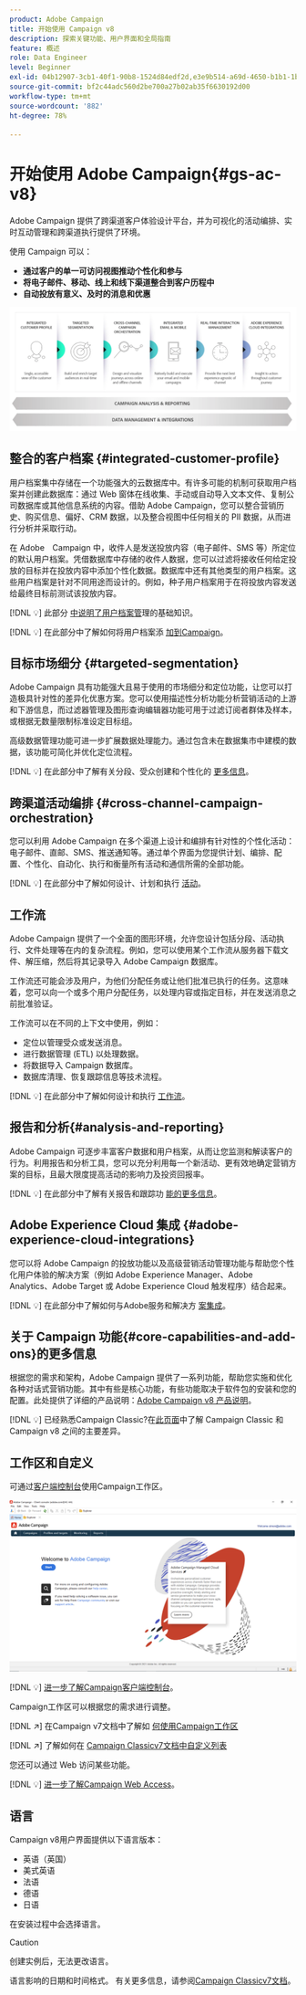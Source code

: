 ```yaml
---
product: Adobe Campaign
title: 开始使用 Campaign v8
description: 探索关键功能、用户界面和全局指南
feature: 概述
role: Data Engineer
level: Beginner
exl-id: 04b12907-3cb1-40f1-90b8-1524d84edf2d,e3e9b514-a69d-4650-b1b1-1b76b4f3d63f
source-git-commit: bf2c44adc560d2be700a27b02ab35f6630192d00
workflow-type: tm+mt
source-wordcount: '882'
ht-degree: 78%

---
```


# 开始使用 Adobe Campaign{#gs-ac-v8}

Adobe Campaign 提供了跨渠道客户体验设计平台，并为可视化的活动编排、实时互动管理和跨渠道执行提供了环境。

使用 Campaign 可以：

* **通过客户的单一可访问视图推动个性化和参与**
* **将电子邮件、移动、线上和线下渠道整合到客户历程中**
* **自动投放有意义、及时的消息和优惠**

![](assets/ac-capabilities.png)

## 整合的客户档案 {#integrated-customer-profile}

用户档案集中存储在一个功能强大的云数据库中。有许多可能的机制可获取用户档案并创建此数据库：通过 Web 窗体在线收集、手动或自动导入文本文件、复制公司数据库或其他信息系统的内容。借助 Adobe Campaign，您可以整合营销历史、购买信息、偏好、CRM 数据，以及整合视图中任何相关的 PII 数据，从而进行分析并采取行动。

在 Adobe　Campaign 中，收件人是发送投放内容（电子邮件、SMS 等）所定位的默认用户档案。凭借数据库中存储的收件人数据，您可以过滤将接收任何给定投放的目标并在投放内容中添加个性化数据。数据库中还有其他类型的用户档案。这些用户档案是针对不同用途而设计的。例如，种子用户档案用于在将投放内容发送给最终目标前测试该投放内容。

[!DNL :bulb:] 此部分 [中说明了用户档案管](audiences.md)理的基础知识。

[!DNL :bulb:] 在此部分中了解如何将用户档案添 [加到Campaign](import.md)。

## 目标市场细分 {#targeted-segmentation}

Adobe Campaign 具有功能强大且易于使用的市场细分和定位功能，让您可以打造极具针对性的差异化优惠方案。您可以使用描述性分析功能分析营销活动的上游和下游信息，而过滤器管理及图形查询编辑器功能可用于过滤订阅者群体及样本，或根据无数量限制标准设定目标组。

高级数据管理功能可进一步扩展数据处理能力。通过包含未在数据集市中建模的数据，该功能可简化并优化定位流程。

[!DNL :bulb:] 在此部分中了解有关分段、受众创建和个性化的 [更多信息](audiences.md)。

## 跨渠道活动编排 {#cross-channel-campaign-orchestration}

您可以利用 Adobe Campaign 在多个渠道上设计和编排有针对性的个性化活动：电子邮件、直邮、SMS、推送通知等。通过单个界面为您提供计划、编排、配置、个性化、自动化、执行和衡量所有活动和通信所需的全部功能。

[!DNL :bulb:] 在此部分中了解如何设计、计划和执行 [活动](campaigns.md)。

## 工作流

Adobe Campaign 提供了一个全面的图形环境，允许您设计包括分段、活动执行、文件处理等在内的复杂流程。例如，您可以使用某个工作流从服务器下载文件、解压缩，然后将其记录导入 Adobe Campaign 数据库。

工作流还可能会涉及用户，为他们分配任务或让他们批准已执行的任务。这意味着，您可以向一个或多个用户分配任务，以处理内容或指定目标，并在发送消息之前批准验证。

工作流可以在不同的上下文中使用，例如：

* 定位以管理受众或发送消息。
* 进行数据管理 (ETL) 以处理数据。
* 将数据导入 Campaign 数据库。
* 数据库清理、恢复跟踪信息等技术流程。

[!DNL :bulb:] 在此部分中了解如何设计和执行 [工作流](../config/workflows.md)。

## 报告和分析{#analysis-and-reporting}

Adobe Campaign 可逐步丰富客户数据和用户档案，从而让您监测和解读客户的行为。利用报告和分析工具，您可以充分利用每一个新活动、更有效地确定营销方案的目标，且最大限度提高活动的影响力及投资回报率。

[!DNL :bulb:] 在此部分中了解有关报告和跟踪功 [能的更多信息](reporting.md)。

## Adobe Experience Cloud 集成 {#adobe-experience-cloud-integrations}

您可以将 Adobe Campaign 的投放功能以及高级营销活动管理功能与帮助您个性化用户体验的解决方案（例如 Adobe Experience Manager、Adobe Analytics、Adobe Target 或 Adobe Experience Cloud 触发程序）结合起来。

[!DNL :bulb:] 在此部分中了解如何与Adobe服务和解决方 [案集成](../connect/integration.md)。

## 关于 Campaign 功能{#core-capabilities-and-add-ons}的更多信息

根据您的需求和架构，Adobe Campaign 提供了一系列功能，帮助您实施和优化各种对话式营销功能。其中有些是核心功能，有些功能取决于软件包的安装和您的配置。此处提供了详细的产品说明：[Adobe Campaign v8 产品说明](https://helpx.adobe.com/legal/product-descriptions/adobe-campaign-managed-cloud-services.html)。

[!DNL :bulb:] 已经熟悉Campaign Classic?在[此页面](capability-matrix.md)中了解 Campaign Classic 和 Campaign v8 之间的主要差异。

## 工作区和自定义

可通过[客户端控制台](../dev/general-architecture.md)使用Campaign工作区。

![](assets/home-page.png)

[!DNL :bulb:] [进一步了解Campaign客户端控制台](../start/connect.md)。

Campaign工作区可以根据您的需求进行调整。

[!DNL :arrow_upper_right:]  在Campaign v7文档中了解如 [何使用Campaign工作区](https://experienceleague.adobe.com/docs/campaign-classic/using/getting-started/starting-with-adobe-campaign/campaign-workspace/adobe-campaign-workspace.html?lang=zh-Hans)

[!DNL :arrow_upper_right:]  了解如何在 [Campaign Classicv7文档中自定义列表](https://experienceleague.adobe.com/docs/campaign-classic/using/getting-started/starting-with-adobe-campaign/campaign-workspace/adobe-campaign-ui-lists.html?lang=zh-Hans)

您还可以通过 Web 访问某些功能。

[!DNL :bulb:] [进一步了解Campaign Web Access](../start/connect.md#web-access)。


## 语言

Campaign v8用户界面提供以下语言版本：

* 英语（英国）
* 美式英语
* 法语
* 德语
* 日语

在安装过程中会选择语言。

>[!CAUTION]
>
>创建实例后，无法更改语言。

语言影响的日期和时间格式。 有关更多信息，请参阅[Campaign Classicv7文档](https://experienceleague.adobe.com/docs/campaign-classic/using/getting-started/starting-with-adobe-campaign/campaign-workspace/adobe-campaign-workspace.html?lang=en#date-and-time)。

